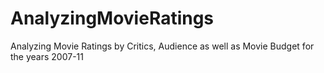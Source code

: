 # AnalyzingMovieRatings
Analyzing Movie Ratings by Critics, Audience as well as Movie Budget for the years 2007-11
